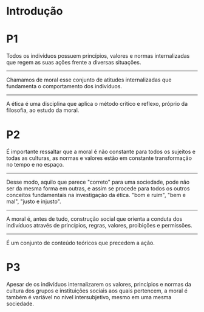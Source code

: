 # Introdução

# P1

Todos os indivíduos possuem princípios, valores e normas internalizadas que regem as suas ações frente a diversas situações. 

-----------------------------------------------------------------------------------------

Chamamos de moral esse conjunto de atitudes internalizadas que fundamenta o comportamento dos indivíduos. 

-----------------------------------------------------------------------------------------

A ética é uma disciplina que aplica o método crítico e reflexo, próprio da filosofia, ao estudo da moral.

# P2

É importante ressaltar que a moral é não constante para todos os sujeitos e todas as culturas, as normas e valores estão em constante transformação no tempo e no espaço. 

-----------------------------------------------------------------------------------------

Desse modo, aquilo que parece "correto" para uma sociedade, pode não ser da mesma forma em outras, e assim se procede para todos os outros conceitos fundamentais na investigação da ética. "bom e ruim", "bem e mal", "justo e injusto". 

-----------------------------------------------------------------------------------------

A moral é, antes de tudo, construção social que orienta a conduta dos indivíduos através de princípios, regras, valores, proibições e permissões. 

-----------------------------------------------------------------------------------------

É um conjunto de conteúdo teóricos que precedem a ação.

# P3

Apesar de os indivíduos internalizarem os valores, princípios e normas da cultura dos grupos e instituições sociais aos quais pertencem, a moral é também é variável no nível intersubjetivo, mesmo em uma mesma sociedade.